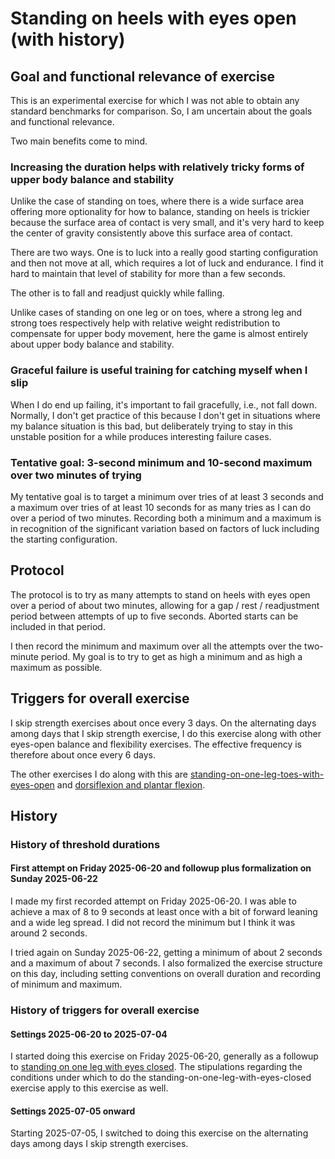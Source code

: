 # Standing on heels with eyes open (with history)

## Goal and functional relevance of exercise

This is an experimental exercise for which I was not able to obtain
any standard benchmarks for comparison. So, I am uncertain about the
goals and functional relevance.

Two main benefits come to mind.

### Increasing the duration helps with relatively tricky forms of upper body balance and stability

Unlike the case of standing on toes, where there is a wide surface
area offering more optionality for how to balance, standing on heels
is trickier because the surface area of contact is very small, and
it's very hard to keep the center of gravity consistently above this
surface area of contact.

There are two ways. One is to luck into a really good starting
configuration and then not move at all, which requires a lot of luck
and endurance. I find it hard to maintain that level of stability for
more than a few seconds.

The other is to fall and readjust quickly while falling.

Unlike cases of standing on one leg or on toes, where a strong leg and
strong toes respectively help with relative weight redistribution to
compensate for upper body movement, here the game is almost entirely
about upper body balance and stability.

### Graceful failure is useful training for catching myself when I slip

When I do end up failing, it's important to fail gracefully, i.e., not
fall down. Normally, I don't get practice of this because I don't get
in situations where my balance situation is this bad, but deliberately
trying to stay in this unstable position for a while produces
interesting failure cases.

### Tentative goal: 3-second minimum and 10-second maximum over two minutes of trying

My tentative goal is to target a minimum over tries of at least 3
seconds and a maximum over tries of at least 10 seconds for as many
tries as I can do over a period of two minutes. Recording both a
minimum and a maximum is in recognition of the significant variation
based on factors of luck including the starting configuration.

## Protocol

The protocol is to try as many attempts to stand on heels with eyes
open over a period of about two minutes, allowing for a gap / rest /
readjustment period between attempts of up to five seconds. Aborted
starts can be included in that period.

I then record the minimum and maximum over all the attempts over the
two-minute period. My goal is to try to get as high a minimum and as
high a maximum as possible.

## Triggers for overall exercise

I skip strength exercises about once every 3 days. On the alternating
days among days that I skip strength exercise, I do this exercise
along with other eyes-open balance and flexibility exercises. The
effective frequency is therefore about once every 6 days.

The other exercises I do along with this are
[standing-on-one-leg-toes-with-eyes-open](standing-on-one-leg-toes-with-eyes-open-with-history.md)
and [dorsiflexion and plantar
flexion](dorsiflexion-and-plantar-flexion-exercises-with-history.md).

## History

### History of threshold durations

#### First attempt on Friday 2025-06-20 and followup plus formalization on Sunday 2025-06-22

I made my first recorded attempt on Friday 2025-06-20. I was able to
achieve a max of 8 to 9 seconds at least once with a bit of forward
leaning and a wide leg spread. I did not record the minimum but I
think it was around 2 seconds.

I tried again on Sunday 2025-06-22, getting a minimum of about 2
seconds and a maximum of about 7 seconds. I also formalized the
exercise structure on this day, including setting conventions on
overall duration and recording of minimum and maximum.

### History of triggers for overall exercise

#### Settings 2025-06-20 to 2025-07-04

I started doing this exercise on Friday 2025-06-20, generally as a
followup to [standing on one leg with eyes
closed](standing-on-one-leg-with-eyes-closed-with-history.md). The
stipulations regarding the conditions under which to do the
standing-on-one-leg-with-eyes-closed exercise apply to this exercise
as well.

#### Settings 2025-07-05 onward

Starting 2025-07-05, I switched to doing this exercise on the
alternating days among days I skip strength exercises.
